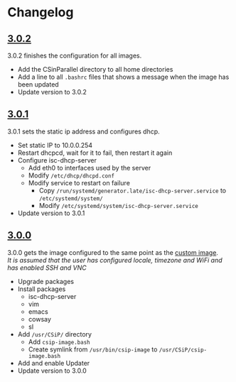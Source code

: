 # Changelog

## [3.0.2](updates/3.0.2.yaml)

3.0.2 finishes the configuration for all images.
- Add the CSinParallel directory to all home directories
- Add a line to all `.bashrc` files that shows a message when the image has been updated
- Update version to 3.0.2


## [3.0.1](updates/3.0.1.yaml)

3.0.1 sets the static ip address and configures dhcp.
- Set static IP to 10.0.0.254
- Restart dhcpcd, wait for it to fail, then restart it again
- Configure isc-dhcp-server
  - Add eth0 to interfaces used by the server
  - Modify `/etc/dhcp/dhcpd.conf`
  - Modify service to restart on failure
    - Copy `/run/systemd/generator.late/isc-dhcp-server.service` to `/etc/systemd/system/`
    - Modify `/etc/systemd/system/isc-dhcp-server.service`
- Update version to 3.0.1


## [3.0.0](updates/3.0.0.yaml)

3.0.0 gets the image configured to the same point as the [custom image](https://github.com/maxnz/csinparallel-gen).  
*It is assumed that the user has configured locale, timezone and WiFi and has enabled SSH and VNC*
- Upgrade packages
- Install packages
  - isc-dhcp-server
  - vim
  - emacs
  - cowsay
  - sl
- Add `/usr/CSiP/` directory
  - Add `csip-image.bash`
  - Create symlink from `/usr/bin/csip-image` to `/usr/CSiP/csip-image.bash`
- Add and enable Updater
- Update version to 3.0.0

